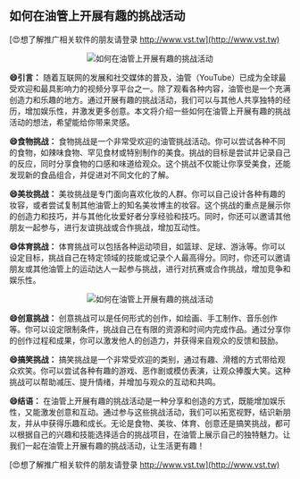 ## **如何在油管上开展有趣的挑战活动**

[😍想了解推广相关软件的朋友请登录 http://www.vst.tw](http://www.vst.tw)

 <center><img src="https://vst.tw/MP4/tuiguang/png/6.png" alt="如何在油管上开展有趣的挑战活动"></center>

**😄引言：**
随着互联网的发展和社交媒体的普及，油管（YouTube）已成为全球最受欢迎和最具影响力的视频分享平台之一。除了观看各种内容，油管也是一个充满创造力和乐趣的地方。通过开展有趣的挑战活动，我们可以与其他人共享独特的经历，增加娱乐性，并激发更多创意。本文将介绍一些如何在油管上开展有趣的挑战活动的想法，希望能给你带来灵感。

**😄食物挑战：**
食物挑战是一个非常受欢迎的油管挑战活动。你可以尝试各种不同的食物，如辣味食物、罕见食材或特别制作的美食。挑战的目标是尝试并记录自己的反应，同时分享食物的口感和味道给观众。这个挑战不仅能让你享受美食，还能发现新的食品组合，并促进对不同文化的了解。

**😄美妆挑战：**
美妆挑战是专门面向喜欢化妆的人群。你可以自己设计各种有趣的妆容，或者尝试复制其他油管上的知名美妆博主的妆容。这个挑战的重点是展示你的创造力和技巧，并与其他化妆爱好者分享经验和技巧。同时，你还可以邀请其他朋友一起参与，进行友谊挑战或合作挑战，增加互动性。

**😄体育挑战：**
体育挑战可以包括各种运动项目，如篮球、足球、游泳等。你可以设定目标，挑战自己在特定领域的技能或记录个人最高得分。同时，你还可以邀请朋友或其他油管上的运动达人一起参与挑战，进行对抗赛或合作挑战，增加竞争和娱乐性。

 <center><img src="https://vst.tw/MP4/tuiguang/png/1.png" alt="如何在油管上开展有趣的挑战活动"></center>

**😄创意挑战：**
创意挑战可以是任何形式的创作，如绘画、手工制作、音乐创作等。你可以设定限制条件，挑战自己在有限的资源和时间内完成作品。通过分享你的创作过程和成果，你可以激发他人的创造力，并获得来自观众的反馈和鼓励。

**😄搞笑挑战：**
搞笑挑战是一个非常受欢迎的类别，通过有趣、滑稽的方式带给观众欢笑。你可以尝试各种有趣的游戏、恶作剧或模仿表演，让观众捧腹大笑。这种挑战可以帮助减压、提升情绪，并增加与观众的互动和共鸣。

**😄结语：**
在油管上开展有趣的挑战活动是一种分享和创造的方式，既能增加娱乐性，又能激发创意和互动。通过参与这些挑战活动，我们可以拓宽视野，结识新朋友，并从中获得乐趣和成长。无论是食物、美妆、体育、创意还是搞笑挑战，都可以根据自己的兴趣和技能选择适合的挑战项目，在油管上展示自己的独特魅力。让我们一起在油管上开展有趣的挑战活动，让生活更有趣！

[😍想了解推广相关软件的朋友请登录 http://www.vst.tw](http://www.vst.tw)



